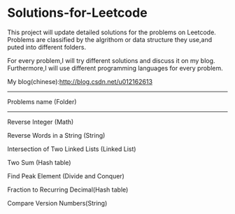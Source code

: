 Solutions-for-Leetcode
======================

This project will update detailed solutions for the problems on Leetcode. Problems are classified by the algrithom or data structure they use,and puted into different folders.

For every problem,I will try different solutions and discuss it on my blog. Furthermore,I will use different programming languages for every problem.

My blog(chinese):http://blog.csdn.net/u012162613



*********************
Problems name (Folder)
*********************
Reverse Integer (Math)

Reverse Words in a String (String)

Intersection of Two Linked Lists (Linked List)

Two Sum (Hash table)

Find Peak Element (Divide and Conquer)

Fraction to Recurring Decimal(Hash table)

Compare Version Numbers(String)
